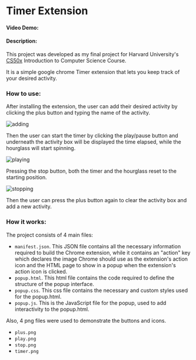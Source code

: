 # Timer Extension
#### Video Demo:  <URL HERE>
#### Description:
This project was developed as my final project for Harvard University's [CS50x](https://cs50.harvard.edu/x/2024/) Introduction to Computer Science Course.

It is a simple google chrome Timer extension that lets you keep track of your desired activity.

### How to use:

After installing the extension, the user can add their desired activity by clicking the plus button and typing the name of the activity.

![adding](https://github.com/Boolevad/Final-Project/assets/123184634/a84bbf94-1dd6-4c88-a269-9479f31e963c)

Then the user can start the timer by clicking the play/pause button and underneath the activity box will be displayed the time elapsed, while the hourglass will start spinning.

![playing](https://github.com/Boolevad/Final-Project/assets/123184634/7f53065a-9427-4722-b1ee-d08b8cfe1b53)

Pressing the stop button, both the timer and the hourglass reset to the starting position.

![stopping](https://github.com/Boolevad/Final-Project/assets/123184634/0e3e9eae-7abb-43d7-a7a2-9ada29384c1f)

Then the user can press the plus button again to clear the activity box and add a new activity.

### How it works:

The project consists of 4 main files:
- `manifest.json`. This JSON file contains all the necessary information required to build the Chrome extension, while it contains an "action" key which declares the image Chrome should use as the extension's action icon and the HTML page to show in a popup when the extension's action icon is clicked.
- `popup.html`. This html file contains the code required to define the structure of the popup interface.
- `popup.css`. This css file contains the necessary and custom styles used for the popup.html.
- `popup.js`. This is the JavaScript file for the popup, used to add interactivity to the popup.html.

Also, 4 png files were used to demonstrate the buttons and icons.
- `plus.png`
- `play.png`
- `stop.png`
- `timer.png`
